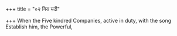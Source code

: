 +++
title = "०२ गिरा यदी"

+++
When the Five kindred Companies, active in duty, with the song  
     Establish him, the Powerful,